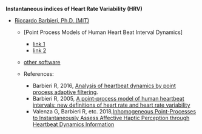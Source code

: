 **Instantaneous indices of Heart Rate Variability (HRV)**
   - [Riccardo Barbieri, Ph.D. (MIT)](http://users.neurostat.mit.edu/barbieri/Home)       
	 - [Point Process Models of Human Heart Beat Interval Dynamics]
	   - [link 1](http://users.neurostat.mit.edu/barbieri/Home/heartrate)
	   - [link 2](http://users.neurostat.mit.edu/barbieri/pphrv_test)
	  
	 - [other software](http://www.neurostat.mit.edu/software)  
	 - References: 
	    - Barbieri R, 2016, [Analysis of heartbeat dynamics by point process adaptive filtering](https://www.ncbi.nlm.nih.gov/pubmed/15374824).
	    - Barbieri R, 2005, [A point-process model of human heartbeat intervals: new definitions of heart rate and heart rate variability](https://www.ncbi.nlm.nih.gov/pubmed/15374824)
	    - Valenza G, Barbieri R, etc. 2018,[Inhomogeneous Point-Processes to Instantaneously Assess Affective Haptic Perception through Heartbeat Dynamics Information](https://www.ncbi.nlm.nih.gov/pubmed/?term=27357966)
	
